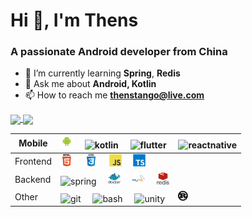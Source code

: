 
# Hi 👋, I'm Thens

### A passionate Android developer from China

<!--
**7hens/7hens** is a ✨ _special_ ✨ repository because its `README.md` (this file) appears on your GitHub profile.

Here are some ideas to get you started:

- 🔭 I’m currently working on ...
- 🌱 I’m currently learning ...
- 👯 I’m looking to collaborate on ...
- 🤔 I’m looking for help with ...
- 💬 Ask me about ...
- 📫 How to reach me: ...
- 😄 Pronouns: ...
- ⚡ Fun fact: ...

https://github.com/anuraghazra/github-readme-stats
https://rahuldkjain.github.io/gh-profile-readme-generator/
-->

- 🌱 I’m currently learning **Spring**, **Redis**
- 💬 Ask me about **Android, Kotlin**
- 📫 How to reach me **thenstango@live.com**

<!-- ### Github stats -->

<a href="https://github.com/7hens">
  <img align="center" src="https://github-readme-stats.vercel.app/api?username=7hens&count_private=true&show_icons=true&include_all_commits=true&line_height=24px&hide_rank=true" />
</a>
<a href="https://github.com/7hens">
  <img align="center" src="https://github-readme-stats.vercel.app/api/top-langs/?username=7hens&count_private=true&layout=compact&langs_count=8" />
</a>

<!-- ### Languages and Tools -->

<i></i>

| Mobile |   <img src="https://raw.githubusercontent.com/devicons/devicon/master/icons/android/android-original-wordmark.svg" alt="android" width="20" height="20"/>  &nbsp; &nbsp; <img src="https://www.vectorlogo.zone/logos/kotlinlang/kotlinlang-icon.svg" alt="kotlin" width="20" height="20"/>   &nbsp; &nbsp; <img src="https://www.vectorlogo.zone/logos/flutterio/flutterio-icon.svg" alt="flutter" width="20" height="20"/>   &nbsp; &nbsp;  <img src="https://reactnative.dev/img/header_logo.svg" alt="reactnative" width="20" height="20"/>               |
| ------ | -------- |
| Frontend | <img src="https://raw.githubusercontent.com/devicons/devicon/master/icons/html5/html5-original-wordmark.svg" alt="html5" width="20" height="20"/>  &nbsp; &nbsp; <img src="https://raw.githubusercontent.com/devicons/devicon/master/icons/css3/css3-original-wordmark.svg" alt="css3" width="20" height="20"/>  &nbsp; &nbsp; <img src="https://raw.githubusercontent.com/devicons/devicon/master/icons/javascript/javascript-original.svg" alt="javascript" width="20" height="20"/>  &nbsp; &nbsp; <img src="https://raw.githubusercontent.com/devicons/devicon/master/icons/typescript/typescript-original.svg" alt="typescript" width="20" height="20"/>                 |
| Backend | <img src="https://www.vectorlogo.zone/logos/springio/springio-icon.svg" alt="spring" width="20" height="20"/>   &nbsp; &nbsp; <img src="https://raw.githubusercontent.com/devicons/devicon/master/icons/docker/docker-original-wordmark.svg" alt="docker" width="20" height="20"/>  &nbsp; &nbsp;  <img src="https://raw.githubusercontent.com/devicons/devicon/master/icons/mysql/mysql-original-wordmark.svg" alt="mysql" width="20" height="20"/>  &nbsp; &nbsp; <img src="https://raw.githubusercontent.com/devicons/devicon/master/icons/redis/redis-original-wordmark.svg" alt="redis" width="20" height="20"/>        | 
| Other | <img src="https://www.vectorlogo.zone/logos/git-scm/git-scm-icon.svg" alt="git" width="20" height="20"/>  &nbsp; &nbsp; <img src="https://www.vectorlogo.zone/logos/gnu_bash/gnu_bash-icon.svg" alt="bash" width="20" height="20"/>  &nbsp; &nbsp; <img src="https://www.vectorlogo.zone/logos/unity3d/unity3d-icon.svg" alt="unity" width="20" height="20"/>   &nbsp; &nbsp; <img src="https://raw.githubusercontent.com/devicons/devicon/master/icons/rust/rust-plain.svg" alt="rust" width="20" height="20"/>  |

[html5]: https://raw.githubusercontent.com/devicons/devicon/master/icons/html5/html5-original-wordmark.svg
